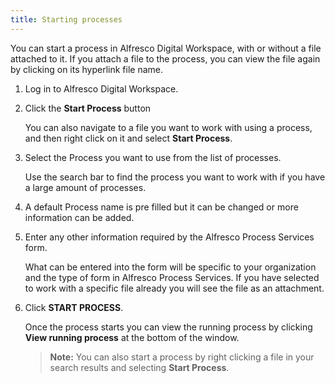 ```yaml
---
title: Starting processes
---
```

You can start a process in Alfresco Digital Workspace, with or without a file attached to it. If you attach a file to the process, you can view the file again by clicking on its hyperlink file name.

1. Log in to Alfresco Digital Workspace.

2. Click the **Start Process** button

    You can also navigate to a file you want to work with using a process, and then right click on it and select **Start Process**.

3. Select the Process you want to use from the list of processes.

    Use the search bar to find the process you want to work with if you have a large amount of processes.

4. A default Process name is pre filled but it can be changed or more information can be added.

5. Enter any other information required by the Alfresco Process Services form.

    What can be entered into the form will be specific to your organization and the type of form in Alfresco Process Services. If you have selected to work with a specific file already you will see the file as an attachment.

6. Click **START PROCESS**.

    Once the process starts you can view the running process by clicking **View running process** at the bottom of the window.

   > **Note:** You can also start a process by right clicking a file in your search results and selecting **Start Process**.
